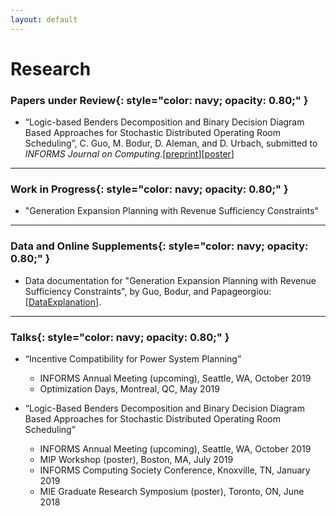 ```yaml
---
layout: default
---
```


# Research

### **Papers under Review**{: style="color: navy; opacity: 0.80;" }

* “Logic-based Benders Decomposition and Binary Decision Diagram Based Approaches for Stochastic Distributed Operating
Room Scheduling”, C. Guo, M. Bodur, D. Aleman, and D. Urbach, submitted to *INFORMS Journal on Computing*.[[preprint](http://www.optimization-online.org/DB_HTML/2019/07/7320.html)][[poster](/docs/sdors_poster.pdf)]
****
### **Work in Progress**{: style="color: navy; opacity: 0.80;" }

* "Generation Expansion Planning with Revenue Sufficiency Constraints"
****
### **Data and Online Supplements**{: style="color: navy; opacity: 0.80;" }
* Data documentation for "Generation Expansion Planning with Revenue Sufficiency Constraints", by Guo, Bodur, and Papageorgiou: [[DataExplanation](/docs/profitability_dataDocumentation.pdf)].
****
### **Talks**{: style="color: navy; opacity: 0.80;" }

* “Incentive Compatibility for Power System Planning”

  * INFORMS Annual Meeting (upcoming), Seattle, WA, October 2019
  * Optimization Days, Montreal, QC, May 2019


* “Logic-Based Benders Decomposition and Binary Decision Diagram Based Approaches for Stochastic Distributed Operating Room Scheduling”

  * INFORMS Annual Meeting (upcoming), Seattle, WA, October 2019
  * MIP Workshop (poster), Boston, MA, July 2019
  * INFORMS Computing Society Conference, Knoxville, TN, January 2019
  * MIE Graduate Research Symposium (poster), Toronto, ON, June 2018
